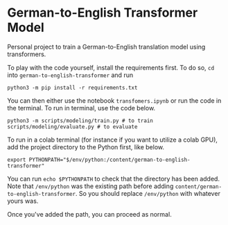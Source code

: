 # German-to-English Transformer Model

Personal project to train a German-to-English translation model using transformers. 

To play with the code yourself, install the requirements first. To do so, `cd` into `german-to-english-transformer` and run

```
python3 -m pip install -r requirements.txt
```

You can then either use the notebook `transfomers.ipynb` or run the code in the terminal. To run in terminal, use the code below.

```
python3 -m scripts/modeling/train.py # to train
scripts/modeling/evaluate.py # to evaluate
```

To run in a colab terminal (for instance if you want to utilize a colab GPU), add the project directory to the Python first, like below.

```
export PYTHONPATH="$/env/python:/content/german-to-english-transformer"
```

You can run `echo $PYTHONPATH` to check that the directory has been added. Note that `/env/python` was the existing path before adding `content/german-to-english-transformer`. So you should replace `/env/python` with whatever yours was.

Once you've added the path, you can proceed as normal.